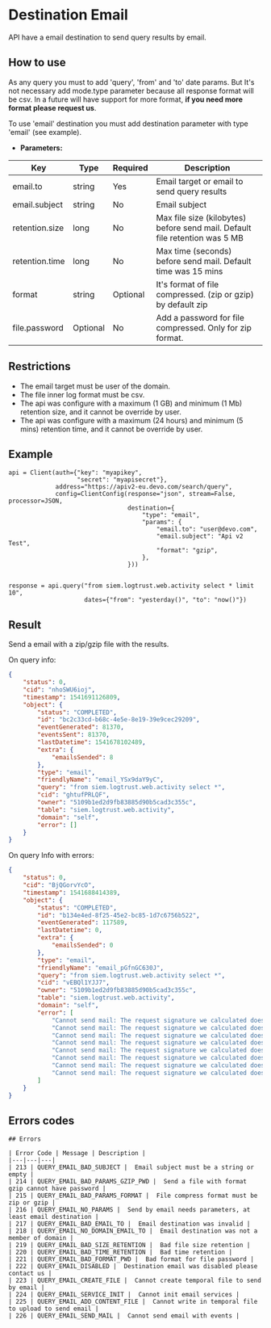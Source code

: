 # Destination Email

API have a email destination to send query results by email.

## How to use

As any query you must to add 'query', 'from' and 'to' date params. But It's not necessary add mode.type parameter 
because all response format will be csv. In a future will have support for more format, 
**if you need more format please request us**.

To use 'email' destination you must add destination parameter with type 'email' (see example).

- **Parameters:**

| Key | Type | Required | Description |
| --- | --- | --- | --- |
| email.to | string | Yes | Email target or email to send query results |
| email.subject | string | No | Email subject |
| retention.size | long | No | Max file size (kilobytes) before send mail. Default file retention was 5 MB |
| retention.time | long | No | Max time (seconds) before send mail. Default time was 15 mins |
| format | string | Optional | It's format of file compressed. (zip or gzip) by default zip |
| file.password | Optional | No | Add a password for file compressed. Only for zip format. |


## Restrictions

- The email target must be user of the domain.
- The file inner log format must be csv.
- The api was configure with a maximum (1 GB) and minimum (1 Mb) retention size, and it cannot be override by user. 
- The api was configure with a maximum (24 hours) and minimum (5 mins) retention time, and it cannot be override by user. 

## Example

```pyton
api = Client(auth={"key": "myapikey",
                   "secret": "myapisecret"},
             address="https://apiv2-eu.devo.com/search/query",
             config=ClientConfig(response="json", stream=False, processor=JSON,
                                 destination={
                                     "type": "email",
                                     "params": {
                                         "email.to": "user@devo.com",
                                         "email.subject": "Api v2 Test",
                                         "format": "gzip",
                                     },
                                 }))


response = api.query("from siem.logtrust.web.activity select * limit 10",
                     dates={"from": "yesterday()", "to": "now()"})

```


## Result 

Send a email with a zip/gzip file with the results.

On query info:

```json
{
    "status": 0,
    "cid": "nhoSWU6ioj",
    "timestamp": 1541691126809,
    "object": {
        "status": "COMPLETED",
        "id": "bc2c33cd-b68c-4e5e-8e19-39e9cec29209",
        "eventGenerated": 81370,
        "eventsSent": 81370,
        "lastDatetime": 1541678102489,
        "extra": {
            "emailsSended": 8
        },
        "type": "email",
        "friendlyName": "email_YSx9daY9yC",
        "query": "from siem.logtrust.web.activity select *",
        "cid": "ghtufPRLQF",
        "owner": "5109b1ed2d9fb83885d90b5cad3c355c",
        "table": "siem.logtrust.web.activity",
        "domain": "self",
        "error": []
    }
}
```

On query Info with errors: 

```json
{
    "status": 0,
    "cid": "BjQGorvYcO",
    "timestamp": 1541688414389,
    "object": {
        "status": "COMPLETED",
        "id": "b134e4ed-8f25-45e2-bc85-1d7c6756b522",
        "eventGenerated": 117589,
        "lastDatetime": 0,
        "extra": {
            "emailsSended": 0
        },
        "type": "email",
        "friendlyName": "email_pGfnGC630J",
        "query": "from siem.logtrust.web.activity select *",
        "cid": "vEBQl1YJJ7",
        "owner": "5109b1ed2d9fb83885d90b5cad3c355c",
        "table": "siem.logtrust.web.activity",
        "domain": "self",
        "error": [
            "Cannot send mail: The request signature we calculated does not match the signature you provided. Check your AWS Secret Access Key and signing method. Consult the service documentation for details. (Service: AmazonSimpleEmailService; Status Code: 403; Error Code: SignatureDoesNotMatch; Request ID: 367df816-e364-11e8-816d-a9462cc6a865)",
            "Cannot send mail: The request signature we calculated does not match the signature you provided. Check your AWS Secret Access Key and signing method. Consult the service documentation for details. (Service: AmazonSimpleEmailService; Status Code: 403; Error Code: SignatureDoesNotMatch; Request ID: 4622cb37-e364-11e8-a857-45d84765f497)",
            "Cannot send mail: The request signature we calculated does not match the signature you provided. Check your AWS Secret Access Key and signing method. Consult the service documentation for details. (Service: AmazonSimpleEmailService; Status Code: 403; Error Code: SignatureDoesNotMatch; Request ID: 4b053ffa-e364-11e8-85b7-9d27d154d9b7)",
            "Cannot send mail: The request signature we calculated does not match the signature you provided. Check your AWS Secret Access Key and signing method. Consult the service documentation for details. (Service: AmazonSimpleEmailService; Status Code: 403; Error Code: SignatureDoesNotMatch; Request ID: 4c4142af-e364-11e8-ad4d-ebbd0b2215e9)",
            "Cannot send mail: The request signature we calculated does not match the signature you provided. Check your AWS Secret Access Key and signing method. Consult the service documentation for details. (Service: AmazonSimpleEmailService; Status Code: 403; Error Code: SignatureDoesNotMatch; Request ID: 4d7fb600-e364-11e8-a12a-ef753fa5627c)",
            "Cannot send mail: The request signature we calculated does not match the signature you provided. Check your AWS Secret Access Key and signing method. Consult the service documentation for details. (Service: AmazonSimpleEmailService; Status Code: 403; Error Code: SignatureDoesNotMatch; Request ID: 4ed2e979-e364-11e8-936e-5dec0ebb792b)",
            "Cannot send mail: The request signature we calculated does not match the signature you provided. Check your AWS Secret Access Key and signing method. Consult the service documentation for details. (Service: AmazonSimpleEmailService; Status Code: 403; Error Code: SignatureDoesNotMatch; Request ID: 530a9fd8-e364-11e8-b0a2-11d6972bff3b)",
            "Cannot send mail: The request signature we calculated does not match the signature you provided. Check your AWS Secret Access Key and signing method. Consult the service documentation for details. (Service: AmazonSimpleEmailService; Status Code: 403; Error Code: SignatureDoesNotMatch; Request ID: 55178759-e364-11e8-a165-1bf81be3c086)"
        ]
    }
}
```

## Errors codes

```
## Errors

| Error Code | Message | Description |
|---|---|---|
| 213 | QUERY_EMAIL_BAD_SUBJECT |  Email subject must be a string or empty |
| 214 | QUERY_EMAIL_BAD_PARAMS_GZIP_PWD |  Send a file with format gzip cannot have password |
| 215 | QUERY_EMAIL_BAD_PARAMS_FORMAT |  File compress format must be zip or gzip |
| 216 | QUERY_EMAIL_NO_PARAMS |  Send by email needs parameters, at least email destination |
| 217 | QUERY_EMAIL_BAD_EMAIL_TO |  Email destination was invalid |
| 218 | QUERY_EMAIL_NO_DOMAIN_EMAIL_TO |  Email destination was not a member of domain |
| 219 | QUERY_EMAIL_BAD_SIZE_RETENTION |  Bad file size retention |
| 220 | QUERY_EMAIL_BAD_TIME_RETENTION |  Bad time retention |
| 221 | QUERY_EMAIL_BAD_FORMAT_PWD |  Bad format for file password |
| 222 | QUERY_EMAIL_DISABLED |  Destination email was disabled please contact us |
| 223 | QUERY_EMAIL_CREATE_FILE |  Cannot create temporal file to send by email |
| 224 | QUERY_EMAIL_SERVICE_INIT |  Cannot init email services |
| 225 | QUERY_EMAIL_ADD_CONTENT_FILE |  Cannot write in temporal file to upload to send email |
| 226 | QUERY_EMAIL_SEND_MAIL |  Cannot send email with events |



